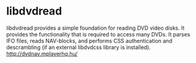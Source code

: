 # libdvdread
libdvdread provides a simple foundation for reading DVD video disks. It provides the functionality that is required to access many DVDs. It parses IFO files, reads NAV-blocks, and performs CSS authentication and descrambling (if an external libdvdcss library is installed). http://dvdnav.mplayerhq.hu/
